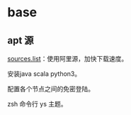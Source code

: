# base

## apt 源

[sources.list](./sources.list)：使用阿里源，加快下载速度。

安装java scala python3。

配置各个节点之间的免密登陆。

zsh 命令行 ys 主题。
